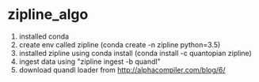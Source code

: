 # zipline_algo

1. installed conda
2. create env called zipline (conda create -n zipline python=3.5)
3. installed zipline using conda install (conda install -c quantopian zipline)
4. ingest data using "zipline ingest -b quandl"
5. download quandl loader from http://alphacompiler.com/blog/6/
